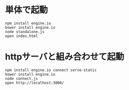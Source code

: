 # 単体で起動

```
npm install engine.io
bower install engine.io
node standalone.js
open index.html
```

# httpサーバと組み合わせて起動

```
npm install engine.io connect serve-static
bower install engine.io
node connect.js
open http://localhost:3000/
```
